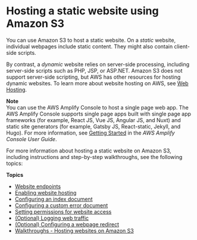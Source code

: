 # Hosting a static website using Amazon S3<a name="WebsiteHosting"></a>

You can use Amazon S3 to host a static website\. On a *static* website, individual webpages include static content\. They might also contain client\-side scripts\.

By contrast, a *dynamic* website relies on server\-side processing, including server\-side scripts such as PHP, JSP, or ASP\.NET\. Amazon S3 does not support server\-side scripting, but AWS has other resources for hosting dynamic websites\. To learn more about website hosting on AWS, see [Web Hosting](https://aws.amazon.com/websites/)\. 

**Note**  
You can use the AWS Amplify Console to host a single page web app\. The AWS Amplify Console supports single page apps built with single page app frameworks \(for example, React JS, Vue JS, Angular JS, and Nuxt\) and static site generators \(for example, Gatsby JS, React\-static, Jekyll, and Hugo\)\. For more information, see [Getting Started](https://docs.aws.amazon.com/amplify/latest/userguide/getting-started.html) in the *AWS Amplify Console User Guide*\.

For more information about hosting a static website on Amazon S3, including instructions and step\-by\-step walkthroughs, see the following topics:

**Topics**
+ [Website endpoints](WebsiteEndpoints.md)
+ [Enabling website hosting](EnableWebsiteHosting.md)
+ [Configuring an index document](IndexDocumentSupport.md)
+ [Configuring a custom error document](CustomErrorDocSupport.md)
+ [Setting permissions for website access](WebsiteAccessPermissionsReqd.md)
+ [\(Optional\) Logging web traffic](LoggingWebsiteTraffic.md)
+ [\(Optional\) Configuring a webpage redirect](how-to-page-redirect.md)
+ [Walkthroughs \- Hosting websites on Amazon S3](hosting-websites-on-s3-examples.md)